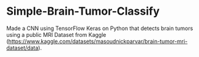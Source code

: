 # Simple-Brain-Tumor-Classify
Made a CNN using TensorFlow Keras on Python that detects brain tumors using a public MRI Dataset from Kaggle (https://www.kaggle.com/datasets/masoudnickparvar/brain-tumor-mri-dataset/data). 
